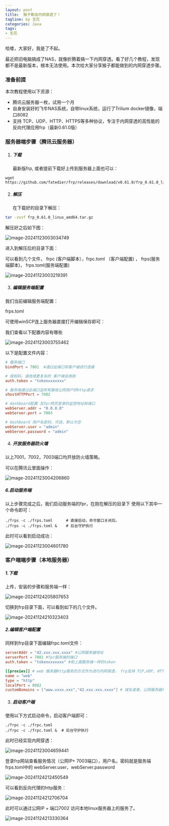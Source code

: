 ```yaml
---
layout: post
title:  猴子都会内网穿透了！
tagline: by 无花
categories: Java
tags: 
- 无花
---
```


哈喽，大家好，我是了不起。 

最近把旧电脑搞成了NAS，就像折腾着搞一下内网穿透。看了好几个教程，发现都不是最新版本，根本无法使用。本次给大家分享猴子都能做到的内网穿透步骤。

<!--more-->

### 准备前提

本次教程使用以下资源：

- 腾讯云服务器一枚，试用一个月
- 自身安装好的飞牛NAS系统，自带linux系统，运行了Trilium docker镜像，端口8082
- 支持 TCP、UDP、HTTP、HTTPS等多种协议，专注于内网穿透的高性能的反向代理应用frp（最新0.61.0版）



### 服务器端步骤（腾讯云服务器）

1. ##### 下载

   最新版frp, 或者提前下载好上传到服务器上面也可以：

```shell
wget https://github.com/fatedier/frp/releases/download/v0.61.0/frp_0.61.0_linux_amd64.tar.gz
```



2. ##### 解压

   在下载好的目录下解压：

```bash
tar -zxvf frp_0.61.0_linux_amd64.tar.gz
```

解压好之后如下图：

![image-20241123003034749](https://www.javanorth.cn/assets/images/2024/wuhua/1122-01.png)



进入到解压后的目录下面：

可以看到几个文件， frpc  (客户端脚本），frpc.toml  （客户端配置) ， frps(服务端脚本)， frps.toml(服务端配置)

![image-20241123003219391](https://www.javanorth.cn/assets/images/2024/wuhua/1122-02.png)

3. ##### 编辑服务端配置

我们当前编辑服务端配置：

frps.toml

可使用winSCP连上服务器直接打开编辑保存即可：

我们查看以下配置内容有哪些

![image-20241123003755462](https://www.javanorth.cn/assets/images/2024/wuhua/1122-03.png)



以下是配置文件内容：

```toml
# 服务端口
bindPort = 7001  #通过此端口和客户端进行连接

# 授权码，请改成更复杂的 客户端会用到
auth.token = "tokenxxxxxxx"

# 服务端通过此端口监听和接收公网用户的http请求
vhostHTTPPort = 7002

# dashboard配置 及fpr网页登录的监控地址和端口
webServer.addr = "0.0.0.0"
webServer.port = 7003

# dashboard 用户名密码，可选，默认为空
webServer.user = "admin"
webServer.password = "admin"
```

4. ##### 开放服务器防火墙

以上7001，7002，7003端口均开放防火墙策略。

可以在腾讯云里面操作：

![image-20241123004206860](https://www.javanorth.cn/assets/images/2024/wuhua/1122-04.png)



##### 6.启动服务端

以上步骤完成之后，我们启动服务端的fpr，在刚在解压的目录下 使用以下其中一个命令即可：

```shell
./frps -c ./frps.toml      # 直接启动，命令窗口关闭后，
./frps -c ./frps.toml &    # 后台守护执行
```



此时可以看到启动成功：

![image-20241123004601780](https://www.javanorth.cn/assets/images/2024/wuhua/1122-05.png)



### 客户端端步骤（本地服务器）

##### 1.下载

上传，安装的步骤和服务端一样：

![image-20241124205807653](https://www.javanorth.cn/assets/images/2024/wuhua/1122-06.png)

切换到frp目录下面，可以看到如下的几个文件。

![image-20241124210323403](https://www.javanorth.cn/assets/images/2024/wuhua/1122-07.png)

##### 2.编辑客户端配置

同样到frp目录下面编辑frpc.toml文件：

```toml
serverAddr = "42.xxx.xxx.xxxx" #公网服务器地址
serverPort = 7001 #fpr服务端的端口 
auth.token = "tokenxxxxxxx" #和上面服务端一样的token

[[proxies]] # web 服务器http服务的方式作为进行内网穿透， frp支持 TCP,UDP, HTTP,HTTPS, TCPMUX,STCP,SUDP 等
name = "web"
type = "http"
localPort = 8082
customDomains = ["www.xxxx.xxx","42.xxx.xxx.xxxx"] # 域名或者，公网服务器地址

```

3. ##### 启动客户端

使用以下方式启动命令，启动客户端即可：

```shell
./frpc -c ./frpc.toml 
./frpc -c ./frpc.toml &  # 后台守护执行
```

此时已经实现内网穿透：

![image-20241123004659441](https://www.javanorth.cn/assets/images/2024/wuhua/1122-08.png)





登录frp网站查看服务情况（公网IP+ 7003端口），用户名，密码就是服务端 frps.toml中的 webServer.user，webServer.password

![image-20241124212450549](https://www.javanorth.cn/assets/images/2024/wuhua/1122-09.png)

可以看到反向代理的http服务：

![image-20241124212706704](https://www.javanorth.cn/assets/images/2024/wuhua/1122-10.png)



此时可以通过公网IP + 端口7002 访问本地linux服务器上的服务了。

![image-20241124213330364](https://www.javanorth.cn/assets/images/2024/wuhua/1122-11.png)